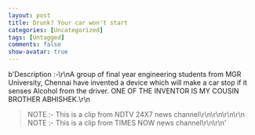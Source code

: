 ```yaml
---
layout: post
title: Drunk? Your car won't start
categories: [Uncategorized]
tags: [Untagged]
comments: false
show-avatar: true
---
```


b'Description :-\r\nA group of final year engineering students from MGR University, Chennai have invented a device which will make a car stop if it senses Alcohol from the driver. ONE OF THE INVENTOR IS MY COUSIN BROTHER ABHISHEK.\r\n
> NOTE :- This is a clip from NDTV 24X7 news channel\r\n\r\n\r\n\r\n
> NOTE :- This is a clip from TIMES NOW news channel\r\n\r\n'